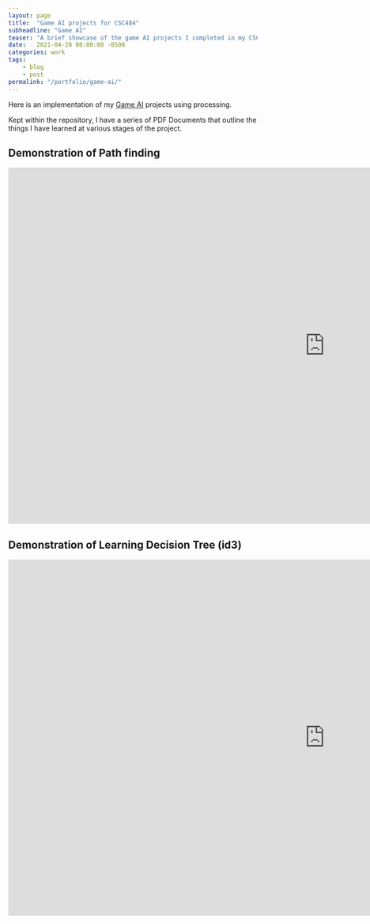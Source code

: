 ```yaml
---
layout: page
title:  "Game AI projects for CSC484"
subheadline: "Game AI"
teaser: "A brief showcase of the game AI projects I completed in my CSC484 class."
date:   2021-04-28 00:00:00 -0500
categories: work
tags:
    - blog
    - post
permalink: "/portfolio/game-ai/"
---
```

Here is an implementation of my [Game AI](https://github.com/Starviling/game-ai-processing) projects using processing.

Kept within the repository, I have a series of PDF Documents that outline the things I have learned at various stages of the project.

## Demonstration of Path finding
<div class="flex-video widescreen vimeo">
  <iframe width="1280" height="720" src="https://www.youtube.com/embed/qP7C7RaokmQ" frameborder="0" allowfullscreen></iframe>
</div>

## Demonstration of Learning Decision Tree (id3)
<div class="flex-video widescreen vimeo">
  <iframe width="1280" height="720" src="https://www.youtube.com/embed/0ch3Pgvo6ZM" frameborder="0" allowfullscreen></iframe>
</div>